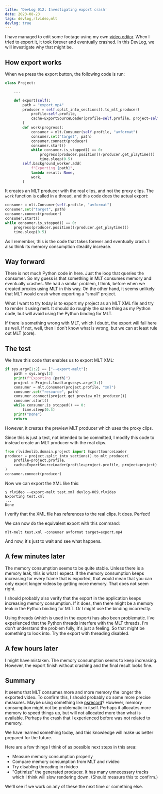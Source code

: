```yaml
---
title: 'DevLog 012: Investigating export crash'
date: 2023-08-23
tags: devlog,rlvideo,mlt
devlog: true
---
```


I have managed to edit some footage using my own [video
editor](/projects/rlvideo/index.html). When I tried to export it, it took
forever and eventually crashed. In this DevLog, we will investigate why that
might be.

## How export works

When we press the export button, the following code is run:

```python
class Project:

    ...

    def export(self):
        path = "export.mp4"
        producer = self.split_into_sections().to_mlt_producer(
            profile=self.profile,
            cache=ExportSourceLoader(profile=self.profile, project=self)
        )
        def work(progress):
            consumer = mlt.Consumer(self.profile, "avformat")
            consumer.set("target", path)
            consumer.connect(producer)
            consumer.start()
            while consumer.is_stopped() == 0:
                progress(producer.position()/producer.get_playtime())
                time.sleep(0.5)
        self.background_worker.add(
            f"Exporting {path}",
            lambda result: None,
            work,
        )
```

It creates an MLT producer with the real clips, and not the proxy clips. The
`work` function is called in a thread, and this code does the actual export:

```python
consumer = mlt.Consumer(self.profile, "avformat")
consumer.set("target", path)
consumer.connect(producer)
consumer.start()
while consumer.is_stopped() == 0:
    progress(producer.position()/producer.get_playtime())
    time.sleep(0.5)
```

As I remember, this is the code that takes forever and eventually crash. I also
think its memory consumption steadily increase.

## Way forward

There is not much Python code in here. Just the loop that queries the consumer.
So my guess is that something in MLT consumes memory and eventually crashes. We
had a similar problem, I think, before when we created proxies using MLT in
this way. On the other hand, it seems unlikely that MLT would crash when
exporting a "small" project.

What I want to try today is to export my project as an MLT XML file and try to
render it using melt. It should do roughly the same thing as my Python code,
but will avoid using the Python binding for MLT.

If there is something wrong with MLT, which I doubt, the export will fail here
as well. If not, well, then I don't know what is wrong, but we can at least
rule out MLT (core).

## The test

We have this code that enables us to export MLT XML:

```python
if sys.argv[1:2] == ["--export-melt"]:
    path = sys.argv[2]
    print(f"Exporting {path}")
    project = Project.load(args=sys.argv[3:])
    consumer = mlt.Consumer(project.profile, "xml")
    consumer.set("resource", path)
    consumer.connect(project.get_preview_mlt_producer())
    consumer.start()
    while consumer.is_stopped() == 0:
        time.sleep(0.5)
    print("Done")
    return
```

However, it creates the preview MLT producer which uses the proxy clips.

Since this is just a test, not intended to be committed, I modify this code to
instead create an MLT producer with the real clips.

```python
from rlvideolib.domain.project import ExportSourceLoader
producer = project.split_into_sections().to_mlt_producer(
    profile=project.profile,
    cache=ExportSourceLoader(profile=project.profile, project=project)
)
consumer.connect(producer)
```

Now we can export the XML like this:

```
$ rlvideo --export-melt test.xml devlog-009.rlvideo 
Exporting test.xml
...
Done
```

I verify that the XML file has references to the real clips. It does.  Perfect!

We can now do the equivalent export with this command:

```
mlt-melt test.xml -consumer avformat target=export.mp4
```

And now, it's just to wait and see what happens.

## A few minutes later

The memory consumption seems to be quite stable. Unless there is a memory leak,
this is what I expect. If the memory consumption keeps increasing for every
frame that is exported, that would mean that you can only export longer videos
by getting more memory. That does not seem right.

I should probably also verify that the export in the application keeps
increasing memory consumption. If it does, then there might be a memory leak in
the Python binding for MLT. Or I might use the binding incorrectly.

Using threads (which is used in the export) has also been problematic. I've
experienced that the Python threads interfere with the MLT threads. I'm don't
understand the problem fully, it's just a feeling. So that might be something
to look into. Try the export with threading disabled.

## A few hours later

I might have mistaken. The memory consumption seems to keep increasing.
However, the export finish without crashing and the final result looks fine.

## Summary

It seems that MLT consumes more and more memory the longer the exported video.
To confirm this, I should probably do some more precise measures. Maybe using
something like [psrecord](https://github.com/astrofrog/psrecord)? However,
memory consumption might not be problematic in itself. Perhaps it allocates
more memory to speed things up, but will not allocated more than what is
available. Perhaps the crash that I experienced before was not related to
memory.

We have learned something today, and this knowledge will make us better
prepared for the future.

Here are a few things I think of as possible next steps in this area:

* Measure memory consumption properly
* Compare memory consumption from MLT and rlvideo
* Try disabling threading in rlvideo
* "Optimize" the generated producer. It has many unnecessary tracks which I
  think will slow rendering down. (Should measure this to confirm.)

We'll see if we work on any of these the next time or something else.
